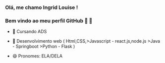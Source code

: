  ### Olá, me chamo Ingrid Louise ! 
### Bem vindo ao meu perfil GitHub 👋 👋



- 🔭  Cursando ADS 

- 🌱 Desenvolvimento web ( Html,CSS,>Javascript - react.js,node.js
                           >Java - Springboot
                           >Python - Flask  )                          

- 😄 Pronomes: ELA/DELA 






<div>


<a href="https://github.com/Ingridllo">


 
 </div>





